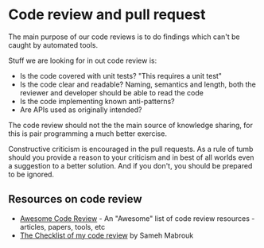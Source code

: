 # Code review and pull request

The main purpose of our code reviews is to do findings which can't be caught by automated tools.

Stuff we are looking for in out code review is:

- Is the code covered with unit tests? "This requires a unit test"
- Is the code clear and readable? Naming, semantics and length, both the reviewer and developer should be able to read the code
- Is the code implementing known anti-patterns? 
- Are APIs used as originally intended?

The code review should not the the main source of knowledge sharing, for this is pair programming a much better exercise.

Constructive criticism is encouraged in the pull requests. As a rule of tumb should you provide a reason to your criticism and in best of all worlds even a suggestion to a better solution. And if you don't, you should be prepared to be ignored.

## Resources on code review

- [Awesome Code Review](https://github.com/joho/awesome-code-review) - An "Awesome" list of code review resources - articles, papers, tools, etc 
- [The Checklist of my code review](https://medium.com/@same7mabrouk/the-checklist-of-my-code-review-18cc6f6fb5b3) by Sameh Mabrouk